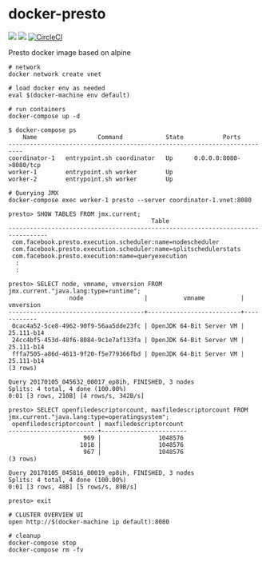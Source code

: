 # docker-presto
[![](https://images.microbadger.com/badges/image/smizy/presto:0.172-alpine.svg)](http://microbadger.com/images/smizy/presto:0.172-alpine "Get your own version badge on microbadger.com")
[![](https://images.microbadger.com/badges/version/smizy/presto:0.172-alpine.svg)](http://microbadger.com/images/smizy/presto:0.172-alpine "Get your own version badge on microbadger.com")
[![CircleCI](https://circleci.com/gh/smizy/docker-presto.svg?style=svg&circle-token=3d2c669370e5ba45f558a1a4c8c8fdbd4125ab7f)](https://circleci.com/gh/smizy/docker-presto)

Presto docker image based on alpine

```
# network 
docker network create vnet

# load docker env as needed
eval $(docker-machine env default)

# run containers
docker-compose up -d

$ docker-compose ps
    Name                 Command            State           Ports          
--------------------------------------------------------------------------
coordinator-1   entrypoint.sh coordinator   Up      0.0.0.0:8080->8080/tcp 
worker-1        entrypoint.sh worker        Up                             
worker-2        entrypoint.sh worker        Up

# Querying JMX
docker-compose exec worker-1 presto --server coordinator-1.vnet:8080 

presto> SHOW TABLES FROM jmx.current;
                                        Table
---------------------------------------------------------------------------------
 com.facebook.presto.execution.scheduler:name=nodescheduler                                                                                       
 com.facebook.presto.execution.scheduler:name=splitschedulerstats                                                                                 
 com.facebook.presto.execution:name=queryexecution
  :
  :

presto> SELECT node, vmname, vmversion FROM jmx.current."java.lang:type=runtime";
                 node                 |          vmname          | vmversion  
--------------------------------------+--------------------------+------------
 0cac4a52-5ce8-4962-90f9-56aa5dde23fc | OpenJDK 64-Bit Server VM | 25.111-b14 
 24cc4bf5-453d-48f6-8084-9c1e7af133fa | OpenJDK 64-Bit Server VM | 25.111-b14 
 fffa7505-a86d-4613-9f20-f5e779366fbd | OpenJDK 64-Bit Server VM | 25.111-b14 
(3 rows)

Query 20170105_045632_00017_ep8ih, FINISHED, 3 nodes
Splits: 4 total, 4 done (100.00%)
0:01 [3 rows, 210B] [4 rows/s, 342B/s]

presto> SELECT openfiledescriptorcount, maxfiledescriptorcount FROM jmx.current."java.lang:type=operatingsystem";
 openfiledescriptorcount | maxfiledescriptorcount 
-------------------------+------------------------
                     969 |                1048576 
                    1018 |                1048576 
                     967 |                1048576 
(3 rows)

Query 20170105_045816_00019_ep8ih, FINISHED, 3 nodes
Splits: 4 total, 4 done (100.00%)
0:01 [3 rows, 48B] [5 rows/s, 89B/s]

presto> exit

# CLUSTER OVERVIEW UI
open http://$(docker-machine ip default):8080

# cleanup
docker-compose stop
docker-compose rm -fv
```

